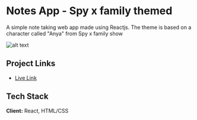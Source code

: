 
# Notes App - Spy x family themed

A simple note taking web app made using Reactjs. The theme is based on a character called "Anya" from Spy x family show

![alt text](https://i.ibb.co/wRGM0mv/anya-Notes-App.png")

## Project Links

 - [Live Link](https://cute-notes.netlify.app/)
 
## Tech Stack

**Client:** React, HTML/CSS
